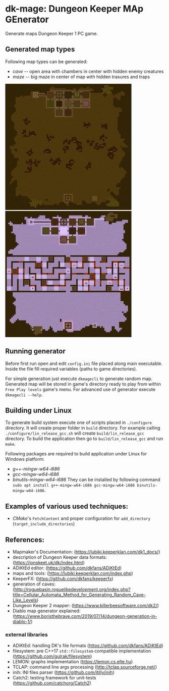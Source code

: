 # dk-mage: **D**ungeon **K**eeper **MA**p **GE**nerator

Generate maps Dungeon Keeper 1 PC game.


## Generated map types

Following map types can be generated:
- *cave* -- open area with chambers in center with hidden enemy creatures
- *maze* -- big maze in center of map with hidden trasures and traps

[![*cave* type](doc/cave-small.png "*cave* type")](doc/cave-big.png)
[![*maze* type](doc/maze-small.png "*maze* type")](doc/maze-big.png)


## Running generator

Before first run open and edit `config.ini` file placed along main executable. Inside the file fill required variables (paths to game directories).

For simple generation just execute `dkmagecli` to generate random map. Generated map will be stored in game's directory ready to play from within `Free Play levels` game's menu. For advanced use of generator execute `dkmagecli --help`.


## Building under Linux

To generate build system execute one of scripts placed in `./configure` directory. It will create proper folder in `build` directory.
For example calling `./configure/lin_release_gcc.sh` will create `build/lin_release_gcc` directory. To build the application then go to `build/lin_release_gcc` and run `make`.

Following packages are required to build application under Linux for Windows platform:
- *g++-mingw-w64-i686*
- *gcc-mingw-w64-i686*
- *binutils-mingw-w64-i686*
They can be installed by following command `sudo apt install g++-mingw-w64-i686 gcc-mingw-w64-i686 binutils-mingw-w64-i686`.


## Examples of various used techniques:

- *CMake*'s `FetchContent` and proper configuration for `add_directory` (`target_include_directories`)


## References:

- Mapmaker's Documentation: (https://lubiki.keeperklan.com/dk1_docs/)
- description of Dungeon Keeper data formats: (https://jonskeet.uk/dk/index.html)
- ADiKtEd editor: (https://github.com/dkfans/ADiKtEd)
- maps and tools: (https://lubiki.keeperklan.com/index.php)
- KeeperFX: (https://github.com/dkfans/keeperfx)
- generation of caves: (http://roguebasin.roguelikedevelopment.org/index.php?title=Cellular_Automata_Method_for_Generating_Random_Cave-Like_Levels)
- Dungeon Keeper 2 mapper: (https://www.killerbeesoftware.com/dk2/)
- Diablo map generator explained: (https://www.boristhebrave.com/2019/07/14/dungeon-generation-in-diablo-1/)

### external libraries
- ADiKtEd: handling DK's file formats (https://github.com/dkfans/ADiKtEd)
- filesystem: pre C++17 `std::filesystem` compatible implementation (https://github.com/gulrak/filesystem)
- LEMON: graphs implementation (https://lemon.cs.elte.hu)
- TCLAP: command line args processing (http://tclap.sourceforge.net/)
- inih: INI files parser (https://github.com/jtilly/inih)
- Catch2: testing framework for unit-tests (https://github.com/catchorg/Catch2)
